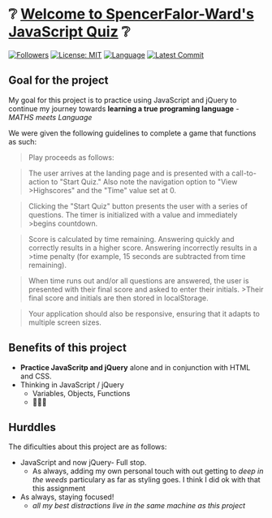 # :grey_question: [Welcome to SpencerFalor-Ward's JavaScript Quiz](https://spencerfalor-ward.github.io/JavaScript-Quiz/) :grey_question:

[![Followers](https://img.shields.io/github/followers/SpencerFalor-Ward?style=social)](https://github.com/SpencerFalor-Ward?tab=followers) 
[![License: MIT](https://img.shields.io/badge/License-MIT-yellow.svg)](https://opensource.org/licenses/MIT) 
[![Language](https://img.shields.io/github/languages/top/SpencerFalor-Ward/HW-4-JavaScript-Quiz)](https://github.com/SpencerFalor-Ward/HW-4-JavaScript-Quiz/search?l=javascript) 
[![Latest Commit](https://img.shields.io/github/last-commit/SpencerFalor-Ward/HW-4-JavaScript-Quiz)](https://github.com/SpencerFalor-Ward/HW-4-JavaScript-Quiz/graphs/commit-activity)

## Goal for the project
My goal for this project is to practice using JavaScript and jQuery to continue my journey towards **learning a true programing language** - *MATHS meets Language* 

We were given the following guidelines to complete a game that functions as such:
>Play proceeds as follows:

>The user arrives at the landing page and is presented with a call-to-action to "Start Quiz." Also note the navigation option to "View >Highscores" and the "Time" value set at 0.

>Clicking the "Start Quiz" button presents the user with a series of questions. The timer is initialized with a value and immediately >begins countdown.

>Score is calculated by time remaining. Answering quickly and correctly results in a higher score. Answering incorrectly results in a >time penalty (for example, 15 seconds are subtracted from time remaining).

>When time runs out and/or all questions are answered, the user is presented with their final score and asked to enter their initials. >Their final score and initials are then stored in localStorage.

>Your application should also be responsive, ensuring that it adapts to multiple screen sizes.


## Benefits of this project
- **Practice JavaScritp and jQuery** alone and in conjunction with HTML and CSS.
- Thinking in JavaScript / jQuery
  - Variables, Objects, Functions 
  - :thinking::confounded::triumph:

## Hurddles 
The dificulties about this project are as follows:
- JavaScript and now jQuery- Full stop.
  - As always, adding my own personal touch with out getting to *deep in the weeds* particulary as far as styling goes. I think I did ok with that this assignment
- As always, staying focused!
  - *all my best distractions live in the same machine as this project*

